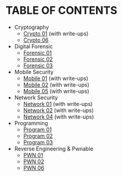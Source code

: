 # TABLE OF CONTENTS

- Cryptography
  - [Crypto 01](./Crypto/01/) (with write-ups)
  - [Crypto 06](./Crypto/06/)
- Digital Forensic
  - [Forensic 01](./Forensic/01/)
  - [Forensic 02](./Forensic/02/)
  - [Forensic 03](./Forensic/03/)
- Mobile Security
  - [Mobile 01](./Mobile/01/) (with write-ups)
  - [Mobile 02](./Mobile/02/) (with write-ups)
  - [Mobile 05](./Mobile/05/) (with write-ups)
- Network Security
  - [Network 01](./Network/01/) (with write-ups)
  - [Network 02](./Network/02/) (with write-ups)
  - [Network 04](./Network/04/) (with write-ups)
- Programming
  - [Program 01](./Programming/01/)
  - [Program 02](./Programming/02/)
  - [Program 03](./Programming/03/)
- Reverse Engineering & Pwnable
  - [PWN 01](./PWN/01/)
  - [PWN 02](./PWN/02/)
  - [PWN 06](./PWN/06/)
